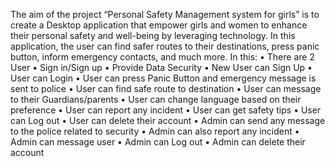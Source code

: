 The aim of the project “Personal Safety Management system for girls” is to create a Desktop application that empower girls and women to enhance their personal safety and well-being by leveraging technology. In this application, the user can find safer routes to their destinations, press panic button, inform emergency contacts, and much more.
In this:
•	There are 2 User
•	Sign in/Sign up
•	Provide Data Security
•	New User can Sign Up
•	User can Login
•	User can press Panic Button and emergency message is sent to police
•	User can find safe route to destination
•	User can message to their Guardians/parents
•	User can change language based on their preference
•	User can report any incident
•	User can get safety tips
•	User can Log out
•	User can delete their account
•	Admin can send any message to the police related to security
•	Admin can also report any incident
•	Admin can message user
•	Admin can Log out
•	Admin can delete their account
